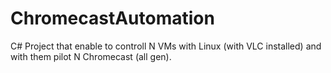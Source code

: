 # ChromecastAutomation
C# Project that enable to controll N VMs with Linux (with VLC installed) and with them pilot N Chromecast (all gen).
